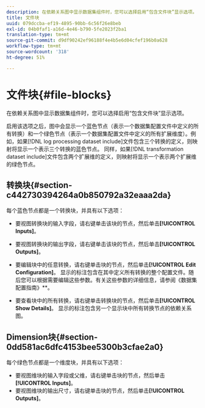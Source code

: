 ```yaml
---
description: 在依赖关系图中显示数据集组件时，您可以选择启用“包含文件块”显示选项。
title: 文件块
uuid: 079dccba-ef19-4895-90bb-6c56f26e8beb
exl-id: 04b0faf1-a16d-4e46-b790-5fe2023f2ba1
translation-type: tm+mt
source-git-commit: d9df90242ef96188f4e4b5e6d04cfef196b0a628
workflow-type: tm+mt
source-wordcount: '318'
ht-degree: 51%

---
```


# 文件块{#file-blocks}

在依赖关系图中显示数据集组件时，您可以选择启用“包含文件块”显示选项。

启用该选项之后，图中会显示一个蓝色节点（表示一个数据集配置文件中定义的所有转换）和一个绿色节点（表示一个数据集配置文件中定义的所有扩展维度）。例如，如果[!DNL log processing dataset include]文件包含三个转换的定义，则映射将显示一个表示三个转换的蓝色节点。 同样，如果[!DNL transformation dataset include]文件包含两个扩展维的定义，则映射将显示一个表示两个扩展维的绿色节点。

## 转换块{#section-c442730394264a0b850792a32eaaa2da}

每个蓝色节点都是一个转换块，并具有以下选项：

* 要视图转换块的输入字段，请右键单击该块的节点，然后单击&#x200B;**[!UICONTROL Inputs]**。
* 要视图转换块的输出字段，请右键单击该块的节点，然后单击&#x200B;**[!UICONTROL Outputs]**。
* 要编辑块中的任意转换，请右键单击块的节点，然后单击&#x200B;**[!UICONTROL Edit Configuration]**。 显示的标注包含在其中定义所有转换的整个配置文件。随后您可以根据需要编辑这些参数。有关这些参数的详细信息，请参阅《数据集配置指南》**。

* 要查看块中的所有转换，请右键单击转换块的节点，然后单击&#x200B;**[!UICONTROL Show Details]**。 显示的标注包含另一个显示块中所有转换节点的依赖关系图。

## Dimension块{#section-0dd581ac6dfc4153bee5300b3cfae2a0}

每个绿色节点都是一个维度块，并具有以下选项：

* 要视图维块的输入字段或父维，请右键单击块的节点，然后单击&#x200B;**[!UICONTROL Inputs]**。
* 要视图维块的输出尺寸，请右键单击块的节点，然后单击&#x200B;**[!UICONTROL Outputs]**。

